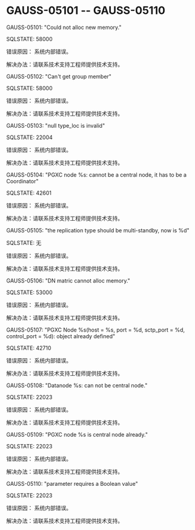 # GAUSS-05101 -- GAUSS-05110<a name="ZH-CN_TOPIC_0302073078"></a>

GAUSS-05101: "Could not alloc new memory."

SQLSTATE: 58000

错误原因： 系统内部错误。

解决办法：请联系技术支持工程师提供技术支持。

GAUSS-05102: "Can't get group member"

SQLSTATE: 58000

错误原因： 系统内部错误。

解决办法：请联系技术支持工程师提供技术支持。

GAUSS-05103: "null type\_loc is invalid"

SQLSTATE: 22004

错误原因： 系统内部错误。

解决办法：请联系技术支持工程师提供技术支持。

GAUSS-05104: "PGXC node %s: cannot be a central node, it has to be a Coordinator"

SQLSTATE: 42601

错误原因： 系统内部错误。

解决办法：请联系技术支持工程师提供技术支持。

GAUSS-05105: "the replication type should be multi-standby, now is %d"

SQLSTATE: 无

错误原因： 系统内部错误。

解决办法：请联系技术支持工程师提供技术支持。

GAUSS-05106: "DN matric cannot alloc memory."

SQLSTATE: 53000

错误原因： 系统内部错误。

解决办法：请联系技术支持工程师提供技术支持。

GAUSS-05107: "PGXC Node %s\(host = %s, port = %d, sctp\_port = %d, control\_port = %d\): object already defined"

SQLSTATE: 42710

错误原因： 系统内部错误。

解决办法：请联系技术支持工程师提供技术支持。

GAUSS-05108: "Datanode %s: can not be central node."

SQLSTATE: 22023

错误原因： 系统内部错误。

解决办法：请联系技术支持工程师提供技术支持。

GAUSS-05109: "PGXC node %s is central node already."

SQLSTATE: 22023

错误原因： 系统内部错误。

解决办法：请联系技术支持工程师提供技术支持。

GAUSS-05110: "parameter requires a Boolean value"

SQLSTATE: 22023

错误原因： 系统内部错误。

解决办法：请联系技术支持工程师提供技术支持。

